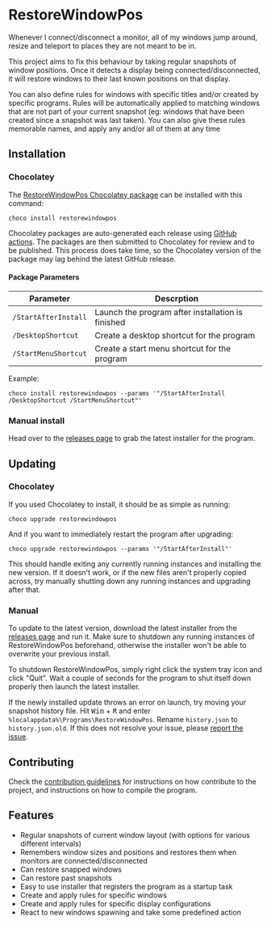 # RestoreWindowPos

Whenever I connect/disconnect a monitor, all of my windows jump around, resize and teleport to places they are not meant to be in.

This project aims to fix this behaviour by taking regular snapshots of window positions. Once it detects a display being connected/disconnected, it will restore windows to their last known positions on that display.

You can also define rules for windows with specific titles and/or created by specific programs. Rules will be automatically applied to matching windows that are not part of your current snapshot (eg: windows that have been created since a snapshot was last taken).
You can also give these rules memorable names, and apply any and/or all of them at any time

## Installation

### Chocolatey

The [RestoreWindowPos Chocolatey package](https://community.chocolatey.org/packages/restorewindowpos/) can be installed with this command:
```
choco install restorewindowpos
```

Chocolatey packages are auto-generated each release using [GitHub actions](https://github.com/Crozzers/RestoreWindowPos/actions). The packages are then submitted to Chocolatey for review and to be published. This process does take time, so the Chocolatey version of the package may lag behind the latest GitHub release.

#### Package Parameters

| Parameter            | Descrption                                        |
|----------------------|---------------------------------------------------|
| `/StartAfterInstall` | Launch the program after installation is finished |
| `/DesktopShortcut`   | Create a desktop shortcut for the program         |
| `/StartMenuShortcut` | Create a start menu shortcut for the program      |

Example:
```
choco install restorewindowpos --params '"/StartAfterInstall /DesktopShortcut /StartMenuShortcut"'
```

### Manual install

Head over to the [releases page](https://github.com/Crozzers/RestoreWindowPos/releases) to grab the latest installer
for the program.

## Updating

### Chocolatey

If you used Chocolatey to install, it should be as simple as running:
```
choco upgrade restorewindowpos
```
And if you want to immediately restart the program after upgrading:
```
choco upgrade restorewindowpos --params '"/StartAfterInstall"'
```
This should handle exiting any currently running instances and installing the new version. If it doesn't work, or if the new files aren't properly copied across, try manually shutting down any running instances and upgrading after that.

### Manual

To update to the latest version, download the latest installer from the [releases page](https://github.com/Crozzers/RestoreWindowPos/releases) and run it. Make sure to shutdown any running instances of RestoreWindowPos beforehand, otherwise the installer won't be able to overwrite your previous install.

To shutdown RestoreWindowPos, simply right click the system tray icon and click "Quit". Wait a couple of seconds for the program to shut itself down properly then launch the latest installer.

If the newly installed update throws an error on launch, try moving your snapshot history file.
Hit <kbd>Win</kbd> + <kbd>R</kbd> and enter `%localappdata%\Programs\RestoreWindowPos`. Rename `history.json` to `history.json.old`.
If this does not resolve your issue, please [report the issue](https://github.com/Crozzers/RestoreWindowPos/issues).

## Contributing

Check the [contribution guidelines](CONTRIBUTING.md) for instructions on how contribute to the project, and instructions on how to compile the program.

## Features

* Regular snapshots of current window layout (with options for various different intervals)
* Remembers window sizes and positions and restores them when monitors are connected/disconnected
* Can restore snapped windows
* Can restore past snapshots
* Easy to use installer that registers the program as a startup task
* Create and apply rules for specific windows
* Create and apply rules for specific display configurations
* React to new windows spawning and take some predefined action
